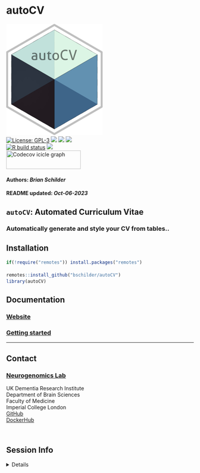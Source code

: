 autoCV
================
<img src='https://github.com/bschilder/autoCV/raw/master/inst/hex/hex.png' title='Hex sticker for autoCV' height='300'><br>
[![License:
GPL-3](https://img.shields.io/badge/license-GPL--3-blue.svg)](https://cran.r-project.org/web/licenses/GPL-3)
[![](https://img.shields.io/badge/devel%20version-0.99.0-black.svg)](https://github.com/bschilder/autoCV)
[![](https://img.shields.io/github/languages/code-size/bschilder/autoCV.svg)](https://github.com/bschilder/autoCV)
[![](https://img.shields.io/github/last-commit/bschilder/autoCV.svg)](https://github.com/bschilder/autoCV/commits/master)
<br> [![R build
status](https://github.com/bschilder/autoCV/workflows/rworkflows/badge.svg)](https://github.com/bschilder/autoCV/actions)
[![](https://codecov.io/gh/bschilder/autoCV/branch/master/graph/badge.svg)](https://app.codecov.io/gh/bschilder/autoCV)
<br>
<a href='https://app.codecov.io/gh/bschilder/autoCV/tree/master' target='_blank'><img src='https://codecov.io/gh/bschilder/autoCV/branch/master/graphs/icicle.svg' title='Codecov icicle graph' width='200' height='50' style='vertical-align: top;'></a>  
<h4>  
Authors: <i>Brian Schilder</i>  
</h4>
<h4>  
README updated: <i>Oct-06-2023</i>  
</h4>

<!-- To modify Package/Title/Description/Authors fields, edit the DESCRIPTION file -->

## `autoCV`: Automated Curriculum Vitae

### Automatically generate and style your CV from tables..

## Installation

``` r
if(!require("remotes")) install.packages("remotes")

remotes::install_github("bschilder/autoCV")
library(autoCV)
```

## Documentation

### [Website](https://bschilder.github.io/autoCV)

### [Getting started](https://bschilder.github.io/autoCV/articles/autoCV)

<hr>

## Contact

### [Neurogenomics Lab](https://www.neurogenomics.co.uk/)

UK Dementia Research Institute  
Department of Brain Sciences  
Faculty of Medicine  
Imperial College London  
[GitHub](https://github.com/neurogenomics)  
[DockerHub](https://hub.docker.com/orgs/neurogenomicslab)

<br>

## Session Info

<details>

``` r
utils::sessionInfo()
```

    ## R version 4.3.1 (2023-06-16)
    ## Platform: aarch64-apple-darwin20 (64-bit)
    ## Running under: macOS Ventura 13.6
    ## 
    ## Matrix products: default
    ## BLAS:   /Library/Frameworks/R.framework/Versions/4.3-arm64/Resources/lib/libRblas.0.dylib 
    ## LAPACK: /Library/Frameworks/R.framework/Versions/4.3-arm64/Resources/lib/libRlapack.dylib;  LAPACK version 3.11.0
    ## 
    ## locale:
    ## [1] en_US.UTF-8/en_US.UTF-8/en_US.UTF-8/C/en_US.UTF-8/en_US.UTF-8
    ## 
    ## time zone: Europe/London
    ## tzcode source: internal
    ## 
    ## attached base packages:
    ## [1] stats     graphics  grDevices utils     datasets  methods   base     
    ## 
    ## loaded via a namespace (and not attached):
    ##  [1] gtable_0.3.4        jsonlite_1.8.7      renv_1.0.3         
    ##  [4] dplyr_1.1.3         compiler_4.3.1      BiocManager_1.30.22
    ##  [7] tidyselect_1.2.0    rvcheck_0.2.1       scales_1.2.1       
    ## [10] yaml_2.3.7          fastmap_1.1.1       here_1.0.1         
    ## [13] ggplot2_3.4.3       R6_2.5.1            generics_0.1.3     
    ## [16] knitr_1.44          yulab.utils_0.1.0   tibble_3.2.1       
    ## [19] desc_1.4.2          dlstats_0.1.7       rprojroot_2.0.3    
    ## [22] munsell_0.5.0       pillar_1.9.0        RColorBrewer_1.1-3 
    ## [25] rlang_1.1.1         utf8_1.2.3          cachem_1.0.8       
    ## [28] badger_0.2.3        xfun_0.40           fs_1.6.3           
    ## [31] memoise_2.0.1       cli_3.6.1           magrittr_2.0.3     
    ## [34] rworkflows_0.99.14  digest_0.6.33       grid_4.3.1         
    ## [37] rstudioapi_0.15.0   lifecycle_1.0.3     vctrs_0.6.3        
    ## [40] data.table_1.14.8   evaluate_0.21       glue_1.6.2         
    ## [43] fansi_1.0.4         colorspace_2.1-0    rmarkdown_2.25     
    ## [46] tools_4.3.1         pkgconfig_2.0.3     htmltools_0.5.6

</details>
